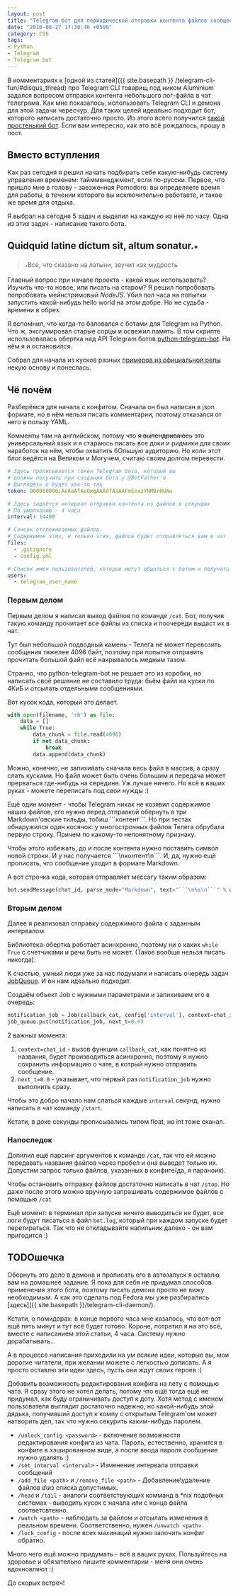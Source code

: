 ```yaml
---
layout: post
title: "Telegram бот для периодической отправки контента файлов сообщениями"
date: "2016-08-27 17:30:46 +0500"
category: CSS
tags:
- Python
- Telegram
- Telegram bot
---
```


В комментариях к [одной из статей]({{ site.basepath }} /telegram-cli-fun/#disqus_thread) про Telegram CLI товарищ под ником Aluminium задался вопросом отправки контента небольшого лог-файла в чат телеграма.
Как мне показалось, использовать Telegram CLI и демона для этой задачи чересчур. Для таких целей идеально подходит бот, которого написать достаточно просто.
Из этого всего получился [такой простенький бот](https://github.com/shanginn/py_telegram_notifier).
Если вам интересно, как это всё рождалось, прошу в пост.

## Вместо вступления

Как раз сегодня я решил начать подбирать себе какую-нибудь систему управления временем: таймменеджмент, если по-русски. Первое, что пришло мне в голову - заезженная Pomodoro: вы определяете время для работы, в течении которого вы исключительно работаете, и такое же время для отдыха.

Я выбрал на сегодня 5 задач и выделил на каждую из неё по часу. Одна из этих задач - написание такого бота.

## Quidquid latine dictum sit, altum sonatur.<sub>\*</sub>

> <sub>\*</sub>Все, что сказано на латыни, звучит как мудрость

Главный вопрос при начале проекта - какой язык использовать? Изучить что-то новое, или писать на старом?
Я решил попробовать попробовать мейнстримовый *NodeJS*. Убил пол часа на попытки запустить какой-нибудь hello world на этом добре. Но не судьба - времени в обрез.

Я вспомнил, что когда-то баловался с ботами для Telegram на Python. Что ж, эксгумировал старые сорцы и освежил память. В том скрипте использовалась обертка над API Telegram ботов [python-telegram-bot](https://github.com/python-telegram-bot/python-telegram-bot). На нём я и остановился.

Собрал для начала из кусков разных [примеров из официальной репы](https://github.com/python-telegram-bot/python-telegram-bot/tree/master/examples) некую основу и понеслась.

## Чё почём

Разберёмся для начала с конфигом. Сначала он был написан в json формате, но в нём нельзя писать комментарии, поэтому отказался от него в пользу YAML.

Комменты там на английском, потому что ~~я выпендриваюсь~~ это универсальный язык и я стараюсь  писать все доки и ридмики для своих наработок на нём, чтобы охватить бОльшую аудиторию. Но коли этот блог ведётся на Великом и Могучем, считаю своим долгом перевести.

```yaml
# Здесь прописывается токен Telegram бота, который вы
# должны получить при создании бота у @BotFather'a
# Выглядеть о будет как-то так
token: 000000000:AeAaAfAeOmgAAAdfAaAAFmEexzYNMBrHUAw

# Здесь задаётся интервал отправки контента из файлов в секундах
# По умолчанию - 4 часа
interval: 14400

# Список отслеживаемых файлов.
# Содержимое этих, и только этих, файлов будет отправляться вам в чат
files:
  - .gitignore
  - config.yml

# Список имен пользователей, которые могут общаться с ботом и получать контент файлов
users:
  - telegram_user_name

```

### Первым делом

Первым делом я написал вывод файлов по команде `/cat`. Бот, получив такую команду прочитает все файлы из списка и поочереди выдаст их в чат.

Тут был небольшой подводный камень - Телега не может перевозить сообщения тяжелее 4096 байт, поэтому при попытке отправить прочитать большой файл всё накрывалось медным тазом.

Странно, что python-telegram-bot не решает это из коробки, но написать своё решение не составило труда: бьём файл на куски по 4КиБ и отсылать отдельными сообщениями.

Вот кусок кода, который это делает.

```python
with open(filename, 'rb') as file:
    data = []
    while True:
        data_chunk = file.read(4096)
        if not data_chunk:
            break
        data.append(data_chunk)
```

Можно, конечно, не запихивать сначала весь файл в массив, а сразу слать кусками. Но файл может быть очень большим и передача может прерваться где-нибудь на середине. Уж лучше ничего. Но всё в ваших руках - можете переписать под свои нужды :)

Ещё один момент - чтобы Telegram никак не козявил содержимое наших файлов, его нужно перед отправкой обернуть в три Markdown'овские тильды, тобиш \`\`\`контент\`\`\`. Но при тестах обнаружился один косячок: у многострочных файлов Телега обрубала первую строку. Причем по какому-то непонятному признаку.

Чтобы этого избежать, до и после контента нужно поставить символ новой строки. И у нас получается \`\`\`\\nконтент\\n\`\`\`. И, да, нужно ещё прописать, что сообщение уходит в формате Markdown.

А вот строчка кода, которая отправляет мессагу таким образом:

```python
bot.sendMessage(chat_id, parse_mode="Markdown", text="```\n%s\n```" % data_chunk)
```

### Вторым делом

Далее я реализовал отправку содержимого файла с заданным интервалом.

Библиотека-обертка работает асинхронно, поэтому ни о каких `while True` с счетчиками и речи быть не может. (Такое вообще нельзя писать никогда).

К счастью, умный люди уже за нас подумали и написать очередь задач [ JobQueue](https://github.com/python-telegram-bot/python-telegram-bot/wiki/Extensions-%E2%80%93-JobQueue). И он нам идеально подходит.

Создаём объект Job с нужными параметрами и запихиваем его в очередь:

```python
notification_job = Job(callback_cat, config['interval'], context=chat_id)
job_queue.put(notification_job, next_t=0.0)
```

2 важных момента:

1. `context=chat_id` - вызов функции `callback_cat`, как понятно из названия, будет производиться асинхронно, поэтому я нужно сохранить информацию о чате, в котрый нужно отправить сообщение.
2. `next_t=0.0` - указывает, что первый раз `notification_job` нужно выполнить сразу.

Чтобы это добро начало нам слаться каждые `interval` секунд, нужно написать в чат команду `/start`.

Кстати, в доке секунды прописывались типом float, но int тоже сканал.

### Напоследок

Допилил ещё парсинг аргументов к команде `/cat`, так что ей можно передавать названия файлов через пробел и она выведет только их. Допустим запрос только файлов, указанных в конфиге(да, я параноик).

Чтобы остановить отправку файлов достаточно написать в чат `/stop`. Но даже после этого можно вручную запрашивать содержимое файлов с помощью `/cat`

Ещё момент: в терминал при запуске ничего выводиться не будет, все логи будут писаться в файл `bot.log`, который при каждом запуске будет перетираться. Так что не откладывайте напильник далеко - он вам пригодится :)

## TODOшечка

Обернуть это дело в демона и прописать его в автозапуск я оставлю вам на домашнее задание. Я пока для себя не придумал способов применения этого бота, поэтому писать демона просто не вижу необходимым. А как это сделать под Fedora мы уже разбирались [здесь]({{ site.basepath }}/telegram-cli-daemon/).

Кстати, о помидорах: в конце первого часа мне казалось, что вот-вот ещё пять минут и тут всё будет готово. Короче, потратил я на это всё, вместе с написанием этой статьи, 4 часа. Систему нужно дорабатывать...

А в процессе написания приходили на ум всякие идеи, которые вы, мои дорогие читатели, при желании можете с легкостью дописать. А я просто оставлю эти идеи здесь, пусть они ждут своих героев :)

Добавить возможность редактирования конфига на лету с помощью чата. Я сразу этого не хотел делать, потому что ещё тогда ещё не придумал, как буду ограничивать доступ к доту. Хотя метод с именем пользователя выглядит достаточно надежно, но какой-нибудь злой дядька, получивший доступ к компу с открытым Telegram'ом может натворить дел, так что нужно секурить каким-нибудь паролем.

* `/unlock_config <password>` - включение возможности редактирования конфига из чата. Пароль, естественно, хранится в конфиге в хэшированном виде, а после ввода пароля сообщение нужно удалять :)
* `/set_interval <interval>` - Изменение интервала отправки сообщений
* `/add_file <path>` и `/remove_file <path>` - Добавление\\удаление файлов в\\из списка допустимых.
* `/head` и `/tail` - аналоги соответствующих комманд в \*nix подобных системах - выводить кусок с начала или с конца файла соответсвтенно.
* `/watch <path>` - наблюдать за файлом и отсылать изменения в реальном времени. Соответственно, нужен `/unwatch <path>`
* `/lock_config` - после всех махинаций нужно залочить конфиг обратно.

Много чего ещё можно придумать - всё в ваших руках. Пользуйтесь на здоровье и обязательно пишите комментарии - меня они очень вдохновляют :)

До скорых встреч!
